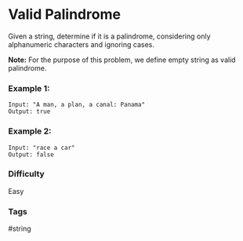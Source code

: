 # Valid Palindrome

Given a string, determine if it is a palindrome, considering only alphanumeric characters and ignoring cases.

**Note:** For the purpose of this problem, we define empty string as valid palindrome.

### Example 1:

```
Input: "A man, a plan, a canal: Panama"
Output: true
```

### Example 2:

```
Input: "race a car"
Output: false
```

### Difficulty

Easy

### Tags

#string
